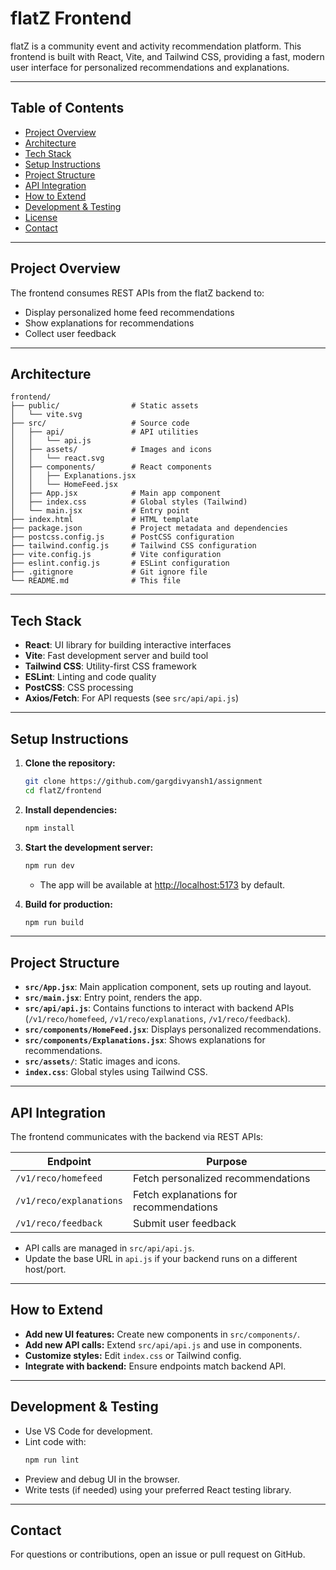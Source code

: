 # flatZ Frontend

flatZ is a community event and activity recommendation platform. This frontend is built with React, Vite, and Tailwind CSS, providing a fast, modern user interface for personalized recommendations and explanations.

---

## Table of Contents

- [Project Overview](#project-overview)
- [Architecture](#architecture)
- [Tech Stack](#tech-stack)
- [Setup Instructions](#setup-instructions)
- [Project Structure](#project-structure)
- [API Integration](#api-integration)
- [How to Extend](#how-to-extend)
- [Development & Testing](#development--testing)
- [License](#license)
- [Contact](#contact)

---

## Project Overview

The frontend consumes REST APIs from the flatZ backend to:
- Display personalized home feed recommendations
- Show explanations for recommendations
- Collect user feedback

---

## Architecture

```
frontend/
├── public/                # Static assets
│   └── vite.svg
├── src/                   # Source code
│   ├── api/               # API utilities
│   │   └── api.js
│   ├── assets/            # Images and icons
│   │   └── react.svg
│   ├── components/        # React components
│   │   ├── Explanations.jsx
│   │   └── HomeFeed.jsx
│   ├── App.jsx            # Main app component
│   ├── index.css          # Global styles (Tailwind)
│   └── main.jsx           # Entry point
├── index.html             # HTML template
├── package.json           # Project metadata and dependencies
├── postcss.config.js      # PostCSS configuration
├── tailwind.config.js     # Tailwind CSS configuration
├── vite.config.js         # Vite configuration
├── eslint.config.js       # ESLint configuration
├── .gitignore             # Git ignore file
└── README.md              # This file
```

---

## Tech Stack

- **React**: UI library for building interactive interfaces
- **Vite**: Fast development server and build tool
- **Tailwind CSS**: Utility-first CSS framework
- **ESLint**: Linting and code quality
- **PostCSS**: CSS processing
- **Axios/Fetch**: For API requests (see `src/api/api.js`)

---

## Setup Instructions

1. **Clone the repository:**
   ```sh
   git clone https://github.com/gargdivyansh1/assignment
   cd flatZ/frontend
   ```

2. **Install dependencies:**
   ```sh
   npm install
   ```

3. **Start the development server:**
   ```sh
   npm run dev
   ```
   - The app will be available at [http://localhost:5173](http://localhost:5173) by default.

4. **Build for production:**
   ```sh
   npm run build
   ```

---

## Project Structure

- **`src/App.jsx`**: Main application component, sets up routing and layout.
- **`src/main.jsx`**: Entry point, renders the app.
- **`src/api/api.js`**: Contains functions to interact with backend APIs (`/v1/reco/homefeed`, `/v1/reco/explanations`, `/v1/reco/feedback`).
- **`src/components/HomeFeed.jsx`**: Displays personalized recommendations.
- **`src/components/Explanations.jsx`**: Shows explanations for recommendations.
- **`src/assets/`**: Static images and icons.
- **`index.css`**: Global styles using Tailwind CSS.

---

## API Integration

The frontend communicates with the backend via REST APIs:

| Endpoint                  | Purpose                                    |
|---------------------------|--------------------------------------------|
| `/v1/reco/homefeed`       | Fetch personalized recommendations         |
| `/v1/reco/explanations`   | Fetch explanations for recommendations     |
| `/v1/reco/feedback`       | Submit user feedback                       |

- API calls are managed in `src/api/api.js`.
- Update the base URL in `api.js` if your backend runs on a different host/port.

---

## How to Extend

- **Add new UI features:** Create new components in `src/components/`.
- **Add new API calls:** Extend `src/api/api.js` and use in components.
- **Customize styles:** Edit `index.css` or Tailwind config.
- **Integrate with backend:** Ensure endpoints match backend API.

---

## Development & Testing

- Use VS Code for development.
- Lint code with:
  ```sh
  npm run lint
  ```
- Preview and debug UI in the browser.
- Write tests (if needed) using your preferred React testing library.

---

## Contact

For questions or contributions, open an issue or pull request on GitHub.
